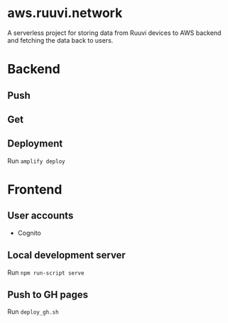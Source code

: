 # aws.ruuvi.network

A serverless project for storing data from Ruuvi devices to AWS backend and fetching
the data back to users.

# Backend
## Push

## Get

## Deployment
Run `amplify deploy`

# Frontend

## User accounts
* Cognito

## Local development server
Run `npm run-script serve`

## Push to GH pages
Run `deploy_gh.sh`